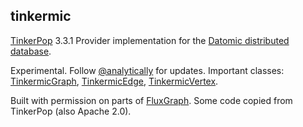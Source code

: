 ## tinkermic

[TinkerPop](https://tinkerpop.apache.org/) 3.3.1 Provider implementation for the [Datomic distributed database](http://www.datomic.com/).

Experimental. Follow [@analytically](http://twitter.com/analytically) for updates. Important classes: [TinkermicGraph](tinkermic-gremlin/src/main/java/com/tinkermic/gremlin/structure/TinkermicGraph.java), [TinkermicEdge](tinkermic-gremlin/src/main/java/com/tinkermic/gremlin/structure/TinkermicEdge.java), [TinkermicVertex](tinkermic-gremlin/src/main/java/com/tinkermic/gremlin/structure/TinkermicVertex.java).

Built with permission on parts of [FluxGraph](https://github.com/datablend/fluxgraph). Some code copied from TinkerPop (also Apache 2.0).